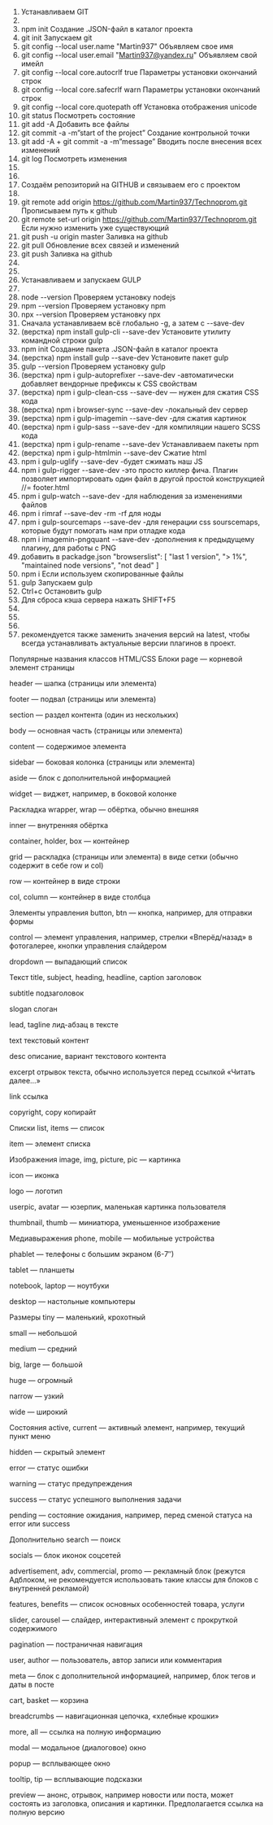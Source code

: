 1. Устанавливаем GIT
2.
3. npm init Создание .JSON-файл в каталог проекта
4. git init Запускаем git
5. git config --local user.name "Martin937" Объявляем свое имя
6. git config --local user.email "Martin937@yandex.ru" Объявляем свой имейл
7. git config --local core.autocrlf true Параметры установки окончаний строк
8. git config --local core.safecrlf warn Параметры установки окончаний строк
9. git config --local core.quotepath off Установка отображения unicode
10. git status Посмотреть состояние
11. git add -A Добавить все файлы
12. git commit -a -m”start of the project” Создание контрольной точки
13. git add -A + git commit -a -m”message” Вводить после внесения всех изменений
14. git log Посмотреть изменения
15.
16.
17. Создаём репозиторий на GITHUB и связываем его с проектом
18.
19. git remote add origin https://github.com/Martin937/Technoprom.git Прописываем путь к github
20. git remote set-url origin https://github.com/Martin937/Technoprom.git  Если нужно изменить уже существующий
21. git push -u origin master Заливка на github
22. git pull Обновление всех связей и изменений
23. git push Заливка на github
24.
25.
26. Устанавливаем и запускаем GULP
27.
28. node --version Проверяем установку nodejs
29. npm --version Проверяем установку npm
30. npx --version Проверяем установку npx
31. Сначала устанавливаем всё глобально -g, а затем с --save-dev
32. (верстка) npm install gulp-cli --save-dev Установите утилиту командной строки gulp
33. npm init Создание пакета .JSON-файл в каталог проекта
34. (верстка) npm install gulp --save-dev Установите пакет gulp
35. gulp --version Проверяем установку gulp
36. (верстка) npm i gulp-autoprefixer --save-dev -автоматически добавляет вендорные префиксы к CSS свойствам
37. (верстка) npm i gulp-clean-css --save-dev — нужен для сжатия CSS кода
38. (верстка) npm i browser-sync --save-dev -локальный dev сервер
39. (верстка) npm i gulp-imagemin --save-dev -для сжатия картинок
40. (верстка) npm i gulp-sass --save-dev -для компиляции нашего SCSS кода
41. (верстка) npm i gulp-rename --save-dev Устанавливаем пакеты npm
42. (верстка) npm i gulp-htmlmin --save-dev Сжатие html
43. npm i gulp-uglify --save-dev -будет сжимать наш JS
44. npm i gulp-rigger --save-dev -это просто киллер фича. Плагин позволяет импортировать один файл в другой простой конструкцией //= footer.html
45. npm i gulp-watch --save-dev -для наблюдения за изменениями файлов
46. npm i rimraf --save-dev -rm -rf для ноды
47. npm i gulp-sourcemaps --save-dev -для генерации css sourscemaps, которые будут помогать нам при отладке кода
48. npm i imagemin-pngquant --save-dev -дополнения к предыдущему плагину, для работы с PNG
49. добавить в packadge.json
    "browserslist": [
    "last 1 version",
    "> 1%",
    "maintained node versions",
    "not dead"
    ]
50. npm i Если используем скопированные файлы
51. gulp Запускаем gulp
52. Ctrl+c Остановить gulp
53. Для сброса кэша сервера нажать SHIFT+F5
54.
55.
56.
57. рекомендуется также заменить значения версий на latest, чтобы всегда устанавливать актуальные версии плагинов в проект.

Популярные названия классов HTML/CSS
Блоки
page — корневой элемент страницы

header — шапка (страницы или элемента)

footer — подвал (страницы или элемента)

section — раздел контента (один из нескольких)

body — основная часть (страницы или элемента)

content — содержимое элемента

sidebar — боковая колонка (страницы или элемента)

aside — блок с дополнительной информацией

widget — виджет, например, в боковой колонке

Раскладка
wrapper, wrap — обёртка, обычно внешняя

inner — внутренняя обёртка

container, holder, box — контейнер

grid — раскладка (страницы или элемента) в виде сетки (обычно содержит в себе row и col)

row — контейнер в виде строки

col, column — контейнер в виде столбца

Элементы управления
button, btn — кнопка, например, для отправки формы

control — элемент управления, например, стрелки «Вперёд/назад» в фотогалерее, кнопки управления слайдером

dropdown — выпадающий список

Текст
title, subject, heading, headline, caption заголовок

subtitle подзаголовок

slogan слоган

lead, tagline лид-абзац в тексте

text текстовый контент

desc описание, вариант текстового контента

excerpt отрывок текста, обычно используется перед ссылкой «Читать далее…»

link ссылка

copyright, copy копирайт

Списки
list, items — список

item — элемент списка

Изображения
image, img, picture, pic — картинка

icon — иконка

logo — логотип

userpic, avatar — юзерпик, маленькая картинка пользователя

thumbnail, thumb — миниатюра, уменьшенное изображение

Медиавыражения
phone, mobile — мобильные устройства

phablet — телефоны с большим экраном (6-7″)

tablet — планшеты

notebook, laptop — ноутбуки

desktop — настольные компьютеры

Размеры
tiny — маленький, крохотный

small — небольшой

medium — средний

big, large — большой

huge — огромный

narrow — узкий

wide — широкий

Состояния
active, current — активный элемент, например, текущий пункт меню

hidden — скрытый элемент

error — статус ошибки

warning — статус предупреждения

success — статус успешного выполнения задачи

pending — состояние ожидания, например, перед сменой статуса на error или success

Дополнительно
search — поиск

socials — блок иконок соцсетей

advertisement, adv, commercial, promo — рекламный блок (режутся Адблоком, не рекомендуется использовать такие классы для блоков с внутренней рекламой)

features, benefits — список основных особенностей товара, услуги

slider, carousel — слайдер, интерактивный элемент с прокруткой содержимого

pagination — постраничная навигация

user, author — пользователь, автор записи или комментария

meta — блок с дополнительной информацией, например, блок тегов и даты в посте

cart, basket — корзина

breadcrumbs — навигационная цепочка, «хлебные крошки»

more, all — ссылка на полную информацию

modal — модальное (диалоговое) окно

popup — всплывающее окно

tooltip, tip — всплывающие подсказки

preview — анонс, отрывок, например новости или поста, может состоять из заголовка, описания и картинки. Предполагается ссылка на полную версию
